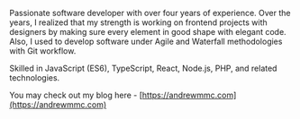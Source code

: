 Passionate software developer with over four years of experience. Over the years, I realized that my strength is working on frontend projects with designers by making sure every element in good shape with elegant code. Also, I used to develop software under Agile and Waterfall methodologies with Git workflow.

Skilled in JavaScript (ES6), TypeScript, React, Node.js, PHP, and related technologies.

You may check out my blog here - [https://andrewmmc.com](https://andrewmmc.com)
